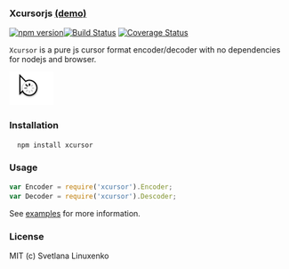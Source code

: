 ### Xcursorjs [(demo)](http://www.linuxenko.pro/xcursor/)

[![npm version](https://img.shields.io/npm/v/xcursor.svg)](https://www.npmjs.com/package/xcursor)[![Build Status](https://travis-ci.org/linuxenko/xcursor.svg?branch=master)](https://travis-ci.org/linuxenko/xcursor) [![Coverage Status](https://coveralls.io/repos/github/linuxenko/xcursor/badge.svg?branch=master)](https://coveralls.io/github/linuxenko/xcursor?branch=master)

`Xcursor` is a pure js cursor format encoder/decoder with no dependencies for nodejs and browser.

[![screenshot](https://raw.githubusercontent.com/linuxenko/xcursor/master/examples/473216-23-11-2016-rec.gif)](http://www.linuxenko.pro/xcursor/) 


### Installation

```
  npm install xcursor
```

### Usage

```js
var Encoder = require('xcursor').Encoder;
var Decoder = require('xcursor').Descoder;
```

See [examples](https://github.com/linuxenko/xcursor/tree/master/examples) for more information.

### License

MIT (c) Svetlana Linuxenko
